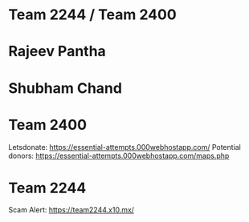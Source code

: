 # Team 2244 / Team 2400
# Rajeev Pantha
# Shubham Chand

# Team 2400
Letsdonate: https://essential-attempts.000webhostapp.com/
Potential donors: https://essential-attempts.000webhostapp.com/maps.php

# Team 2244
Scam Alert: https://team2244.x10.mx/

